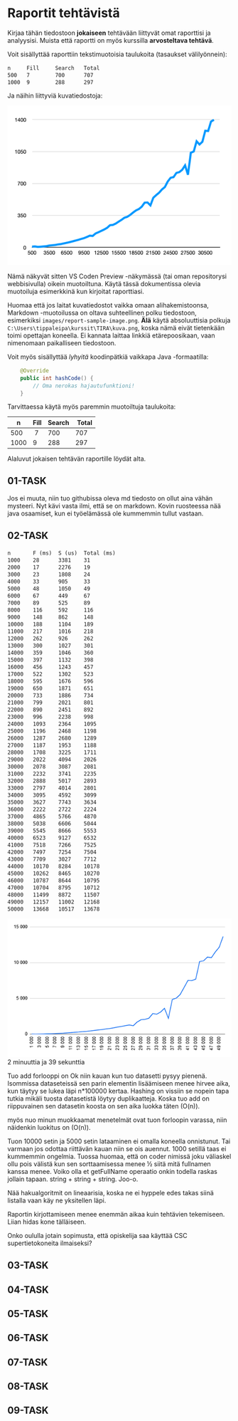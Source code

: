 # Raportit tehtävistä

Kirjaa tähän tiedostoon **jokaiseen** tehtävään liittyvät omat raporttisi ja analyysisi. Muista että raportti on myös kurssilla **arvosteltava tehtävä**.

Voit sisällyttää raporttiin tekstimuotoisia taulukoita (tasaukset välilyönnein):

```
n     Fill     Search   Total
500   7        700      707
1000  9        288      297
```

Ja näihin liittyviä kuvatiedostoja:

![Esimerkkikuva](report-sample-image.png)

Nämä näkyvät sitten VS Coden Preview -näkymässä (tai oman repositorysi webbisivulla) oikein muotoiltuna. Käytä tässä dokumentissa olevia muotoiluja esimerkkinä kun kirjoitat raporttiasi. 

Huomaa että jos laitat kuvatiedostot vaikka omaan alihakemistoonsa, Markdown -muotoilussa on oltava suhteellinen polku tiedostoon, esimerkiksi `images/report-sample-image.png`. **Älä** käytä absoluuttisia polkuja `C:\Users\tippaleipa\kurssit\TIRA\kuva.png`, koska nämä eivät tietenkään toimi opettajan koneella. Ei kannata laittaa linkkiä etärepoosikaan, vaan nimenomaan paikalliseen tiedostoon.

Voit myös sisällyttää *lyhyitä* koodinpätkiä vaikkapa Java -formaatilla:

```Java
	@Override
	public int hashCode() {
		// Oma nerokas hajautufunktioni!
	}
```
Tarvittaessa käytä myös paremmin muotoiltuja taulukoita:

| n	| Fill	| Search	| Total |
|-----|--------|--------|-------|
| 500	 | 7	| 700	| 707 |
| 1000 |	9	| 288	| 297 | 

Alaluvut jokaisen tehtävän raportille löydät alta.


## 01-TASK
Jos ei muuta, niin tuo githubissa oleva md tiedosto on ollut aina vähän mysteeri. Nyt kävi vasta ilmi, että se on markdown.
Kovin ruosteessa nää java osaamiset, kun ei työelämässä ole kummemmin tullut vastaan.

## 02-TASK
```
n       F (ms)  S (us)  Total (ms)
1000    28      3381    31
2000    17      2276    19
3000    23      1808    24
4000    33      905     33
5000    48      1050    49
6000    67      449     67
7000    89      525     89
8000    116     592     116
9000    148     862     148
10000   188     1104    189
11000   217     1016    218
12000   262     926     262
13000   300     1027    301
14000   359     1046    360
15000   397     1132    398
16000   456     1243    457
17000   522     1302    523
18000   595     1676    596
19000   650     1871    651
20000   733     1886    734
21000   799     2021    801
22000   890     2451    892
23000   996     2238    998
24000   1093    2364    1095
25000   1196    2468    1198
26000   1287    2680    1289
27000   1187    1953    1188
28000   1708    3225    1711
29000   2022    4094    2026
30000   2078    3087    2081
31000   2232    3741    2235
32000   2888    5017    2893
33000   2797    4014    2801
34000   3095    4592    3099
35000   3627    7743    3634
36000   2222    2722    2224
37000   4865    5766    4870
38000   5038    6606    5044
39000   5545    8666    5553
40000   6523    9127    6532
41000   7518    7266    7525
42000   7497    7254    7504
43000   7709    3027    7712
44000   10170   8284    10178
45000   10262   8465    10270
46000   10787   8644    10795
47000   10704   8795    10712
48000   11499   8872    11507
49000   12157   11002   12168
50000   13668   10517   13678
```

![Käyrä](raporttikuva.png)
2 minuuttia ja 39 sekunttia

Tuo add forlooppi on Ok niin kauan kun tuo datasetti pysyy pienenä. Isommissa dataseteissä sen parin elementin lisäämiseen menee hirvee aika, kun täytyy se lukea läpi n*100000 kertaa.
Hashing on vissiin se nopein tapa tutkia mikäli tuosta datasetistä löytyy duplikaatteja.
Koska tuo add on riippuvainen sen datasetin koosta on sen aika luokka täten (O(n)).

myös nuo minun muokkaamat menetelmät ovat tuon forloopin varassa, niin näidenkin luokitus on (O(n)).

Tuon 10000 setin ja 5000 setin lataaminen ei omalla koneella onnistunut. Tai varmaan jos odottaa riittävän kauan niin se ois auennut. 
1000 setillä taas ei kummemmin ongelmia. Tuossa huomaa, että on coder nimissä joku väliaskel ollu pois välistä kun sen sorttaamisessa menee ½ siitä mitä fullnamen kanssa menee.
Voiko olla et getFullName operaatio onkin todella raskas jollain tapaan. string + string + string. Joo-o.

Nää hakualgoritmit on lineaarisia, koska ne ei hyppele edes takas siinä listalla vaan käy ne yksitellen läpi.

Raportin kirjottamiseen menee enemmän aikaa kuin tehtävien tekemiseen. Liian hidas kone tälläiseen.

Onko oululla jotain sopimusta, että opiskelija saa käyttää CSC supertietokoneita ilmaiseksi?

## 03-TASK

## 04-TASK

## 05-TASK

## 06-TASK

## 07-TASK

## 08-TASK

## 09-TASK